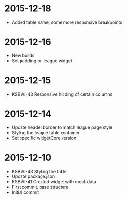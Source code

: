 2015-12-18
==========

  * Added table name, some more responsive breakpoints

2015-12-16
==========

  * New builds
  * Set padding on league widget

2015-12-15
==========

  * KSBWI-43 Responsive hidding of certain columns

2015-12-14
==========

  * Update header border to match league page style
  * Styling the league table container
  * Set specific widgetCore version

2015-12-10
==========

  * KSBWI-43 Styling the table
  * Update package.json
  * KSBWI-41 Created widget with mock data
  * First commit, base structure
  * Initial commit
